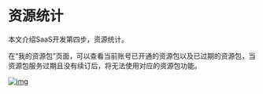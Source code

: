 # 资源统计
本文介绍SaaS开发第四步，资源统计。


在“我的资源包”页面，可以查看当前账号已开通的资源包以及已过期的资源包，当资源包服务过期且没有续订后，将无法使用对应的资源包功能。

<a data-fancybox title="img" href="/guide/image2022-0706-05.png?version=1&modificationDate=1646655516000&api=v2">![img](/guide/image2022-0706-05.png?version=1&modificationDate=1646655516000&api=v2)</a>

